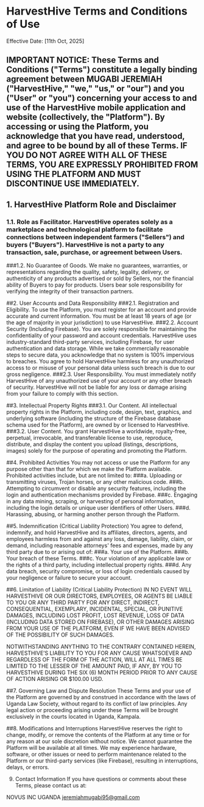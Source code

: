 # HarvestHive Terms and Conditions of Use
Effective Date: [11th Oct, 2025]

## IMPORTANT NOTICE: These Terms and Conditions ("Terms") constitute a legally binding agreement between MUGABI JEREMIAH ("HarvestHive," "we," "us," or "our") and you ("User" or "you") concerning your access to and use of the HarvestHive mobile application and website (collectively, the "Platform"). By accessing or using the Platform, you acknowledge that you have read, understood, and agree to be bound by all of these Terms. IF YOU DO NOT AGREE WITH ALL OF THESE TERMS, YOU ARE EXPRESSLY PROHIBITED FROM USING THE PLATFORM AND MUST DISCONTINUE USE IMMEDIATELY.

## 1. HarvestHive Platform Role and Disclaimer
###  1.1. Role as Facilitator. HarvestHive operates solely as a marketplace and technological platform to facilitate connections between independent farmers ("Sellers") and buyers ("Buyers"). HarvestHive is not a party to any transaction, sale, purchase, or agreement between Users.
###1.2. No Guarantee of Goods. We make no guarantees, warranties, or representations regarding the quality, safety, legality, delivery, or authenticity of any products advertised or sold by Sellers, nor the financial ability of Buyers to pay for products. Users bear sole responsibility for verifying the integrity of their transaction partners.

##2. User Accounts and Data Responsibility
###2.1. Registration and Eligibility. To use the Platform, you must register for an account and provide accurate and current information. You must be at least 18 years of age (or the age of majority in your jurisdiction) to use HarvestHive.
###2.2. Account Security (Including Firebase). You are solely responsible for maintaining the confidentiality of your password and account credentials. HarvestHive uses industry-standard third-party services, including Firebase, for user authentication and data storage. While we take commercially reasonable steps to secure data, you acknowledge that no system is 100% impervious to breaches. You agree to hold HarvestHive harmless for any unauthorized access to or misuse of your personal data unless such breach is due to our gross negligence.
###2.3. User Responsibility. You must immediately notify HarvestHive of any unauthorized use of your account or any other breach of security. HarvestHive will not be liable for any loss or damage arising from your failure to comply with this section.

##3. Intellectual Property Rights
###3.1. Our Content. All intellectual property rights in the Platform, including code, design, text, graphics, and underlying software (including the structure of the Firebase database schema used for the Platform), are owned by or licensed to HarvestHive.
###3.2. User Content. You grant HarvestHive a worldwide, royalty-free, perpetual, irrevocable, and transferable license to use, reproduce, distribute, and display the content you upload (listings, descriptions, images) solely for the purpose of operating and promoting the Platform.

##4. Prohibited Activities
You may not access or use the Platform for any purpose other than that for which we make the Platform available. Prohibited activities include, but are not limited to:
###a. Uploading or transmitting viruses, Trojan horses, or any other malicious code.
###b. Attempting to circumvent or disable any security features, including the login and authentication mechanisms provided by Firebase.
###c. Engaging in any data mining, scraping, or harvesting of personal information, including the login details or unique user identifiers of other Users.
###d. Harassing, abusing, or harming another person through the Platform.

##5. Indemnification (Critical Liability Protection)
You agree to defend, indemnify, and hold HarvestHive and its affiliates, directors, agents, and employees harmless from and against any loss, damage, liability, claim, or demand, including reasonable attorneys' fees and expenses, made by any third party due to or arising out of:
###a. Your use of the Platform.
###b. Your breach of these Terms.
###c. Your violation of any applicable law or the rights of a third party, including intellectual property rights.
###d. Any data breach, security compromise, or loss of login credentials caused by your negligence or failure to secure your account.

##6. Limitation of Liability (Critical Liability Protection)
IN NO EVENT WILL HARVESTHIVE OR OUR DIRECTORS, EMPLOYEES, OR AGENTS BE LIABLE TO YOU OR ANY THIRD PARTY FOR ANY DIRECT, INDIRECT, CONSEQUENTIAL, EXEMPLARY, INCIDENTAL, SPECIAL, OR PUNITIVE DAMAGES, INCLUDING LOST PROFIT, LOST REVENUE, LOSS OF DATA (INCLUDING DATA STORED ON FIREBASE), OR OTHER DAMAGES ARISING FROM YOUR USE OF THE PLATFORM, EVEN IF WE HAVE BEEN ADVISED OF THE POSSIBILITY OF SUCH DAMAGES.

NOTWITHSTANDING ANYTHING TO THE CONTRARY CONTAINED HEREIN, HARVESTHIVE’S LIABILITY TO YOU FOR ANY CAUSE WHATSOEVER AND REGARDLESS OF THE FORM OF THE ACTION, WILL AT ALL TIMES BE LIMITED TO THE LESSER OF THE AMOUNT PAID, IF ANY, BY YOU TO HARVESTHIVE DURING THE SIX (6) MONTH PERIOD PRIOR TO ANY CAUSE OF ACTION ARISING OR $100.00 USD.

##7. Governing Law and Dispute Resolution
These Terms and your use of the Platform are governed by and construed in accordance with the laws of Uganda Law Society, without regard to its conflict of law principles. Any legal action or proceeding arising under these Terms will be brought exclusively in the courts located in Uganda, Kampala.

##8. Modifications and Interruptions
HarvestHive reserves the right to change, modify, or remove the contents of the Platform at any time or for any reason at our sole discretion without notice. We cannot guarantee the Platform will be available at all times. We may experience hardware, software, or other issues or need to perform maintenance related to the Platform or our third-party services (like Firebase), resulting in interruptions, delays, or errors.

9. Contact Information
If you have questions or comments about these Terms, please contact us at:

NOVUS INC
UGANDA
jeremiahmugabi95@gmail.com

